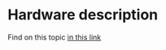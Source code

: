 # Hardware description

Find on this topic [in this link](https://docs.smartcitizen.me/Guides/data/Handling%20calibration%20data/)


